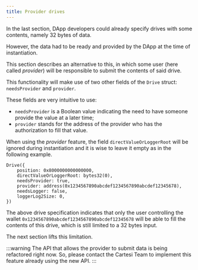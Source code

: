 ```yaml
---
title: Provider drives
---
```


In the last section, DApp developers could already specify drives with some contents, namely 32 bytes of data.

However, the data had to be ready and provided by the DApp at the time of instantiation.

This section describes an alternative to this, in which some user (here called *provider*) will be responsible to submit the contents of said drive.

This functionality will make use of two other fields of the `Drive` struct: `needsProvider` and `provider`.

These fields are very intuitive to use:
- `needsProvider` is a Boolean value indicating the need to have someone provide the value at a later time;
- `provider` stands for the address of the provider who has the authorization to fill that value.

When using the *provider* feature, the field `directValueOrLoggerRoot` will be ignored during instantiation and it is wise to leave it empty as in the following example.
```
Drive({
    position: 0x8000000000000000,
    directValueOrLoggerRoot: bytes32(0),
    needsProvider: true,
    provider: address(0x1234567890abcdef1234567890abcdef12345678),
    needsLogger: false,
    loggerLog2Size: 0,
})
```
The above drive specification indicates that only the user controlling the wallet `0x1234567890abcdef1234567890abcdef12345678` will be able to fill the contents of this drive, which is still limited to a 32 bytes input.

The next section lifts this limitation.

:::warning
The API that allows the provider to submit data is being refactored right now. So, please contact the Cartesi Team to implement this feature already using the new API.
:::
